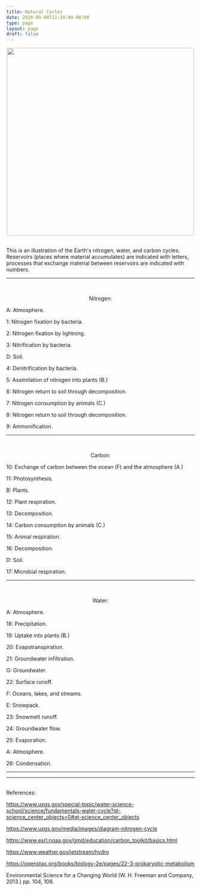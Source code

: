 ```yaml
---
title: Natural Cycles
date: 2020-05-08T21:24:00-08:00
type: page
layout: page
draft: false
---
```

<style type="text/css" rel="stylesheet">
IMG.centered {
display: block;
margin-left: auto;
margin-right: auto }
</style>

<img class="centered" src="https://www.benconway.art/img/NaturalCycles-low.png"
width=500></img>
<br/>

This is an illustration of the Earth's nitrogen, water, and carbon
cycles. Reservoirs (places where material accumulates) are indicated
with letters, processes that exchange material between reservoirs are
indicated with numbers.


---
<br/>
<p style="text-align: center;">
Nitrogen:
</p>

A: Atmosphere.

1: Nitrogen fixation by bacteria.

2: Nitrogen fixation by lightning.

3: Nitrification by bacteria.

D: Soil.

4: Denitrification by bacteria.

5: Assimilation of nitrogen into plants (B.)

6: Nitrogen return to soil through decomposition.

7: Nitrogen consumption by animals (C.)

8: Nitrogen return to soil through decomposition.

9: Ammonification.

---
<br/>
<p style="text-align: center;">
Carbon:
</p>

10: Exchange of carbon between the ocean (F) and the atmosphere (A.)

11: Photosynthesis.

B: Plants.

12: Plant respiration.

13: Decomposition.

14: Carbon consumption by animals (C.)

15: Animal respiration.

16: Decomposition.

D: Soil.

17: Microbial respiration.

---
<br/>
<p style="text-align: center;">
Water:
</p>

A: Atmosphere.

18: Precipitation.

19: Uptake into plants (B.)

20: Evapotranspiration.

21: Groundwater infiltration.

G: Groundwater.

22: Surface runoff.

F: Oceans, lakes, and streams.

E: Snowpack.

23: Snowmelt runoff.

24: Groundwater flow.

25: Evaporation.

A: Atmosphere.

26: Condensation.

---
---
<br/>
References:

https://www.usgs.gov/special-topic/water-science-school/science/fundamentals-water-cycle?qt-science_center_objects=0#qt-science_center_objects

https://www.usgs.gov/media/images/diagram-nitrogen-cycle

https://www.esrl.noaa.gov/gmd/education/carbon_toolkit/basics.html

https://www.weather.gov/jetstream/hydro

https://openstax.org/books/biology-2e/pages/22-3-prokaryotic-metabolism

Environmental Science for a Changing World (W. H. Freeman and Company,
2013.) pp. 104, 106.
